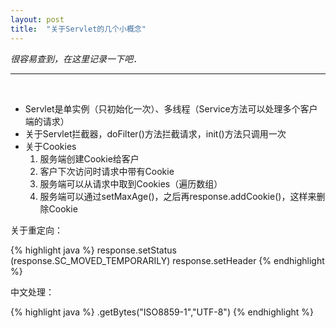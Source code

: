 ```yaml
---
layout: post
title:  "关于Servlet的几个小概念"
---
```


*很容易查到，在这里记录一下吧．*

---

<br />

* Servlet是单实例（只初始化一次）、多线程（Service方法可以处理多个客户端的请求）
* 关于Servlet拦截器，doFilter()方法拦截请求，init()方法只调用一次
* 关于Cookies
  1. 服务端创建Cookie给客户
  2. 客户下次访问时请求中带有Cookie
  3. 服务端可以从请求中取到Cookies（遍历数组）
  4. 服务端可以通过setMaxAge()，之后再response.addCookie()，这样来删除Cookie

关于重定向：

{% highlight java %}
response.setStatus
(response.SC_MOVED_TEMPORARILY)
response.setHeader
{% endhighlight %}

中文处理：

{% highlight java %}
.getBytes("ISO8859-1","UTF-8")
{% endhighlight %}